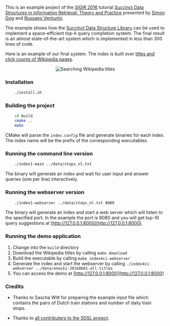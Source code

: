 This is an example project of the [SIGIR 2016][SIGIR16] tutorial
[Succinct Data Structures in Information Retrieval: Theory and Practice][TUTPAGE]
presented by [Simon Gog][SIMON] and [Rossano Venturini][ROSSANO].


The example shows how the [Succinct Data Structure Library][SDSL] can be used
to implement a space-efficient top-k query completion system. The final result
is an almost state-of-the-art system which is implemented in less than 300 lines
of code.

Here is an example of our final system. The index is built over 
[titles and click counts of Wikipedia pages][WIKICOUNT].

<p align="center">
  <img src="https://github.com/simongog/sigir16-autocomplete/blob/master/web/demo.gif?raw=true" alt="Searching Wikipedia titles"/>
</p>

### Installation

```bash
    ./install.sh
```

### Building the project

```bash
    cd build
    cmake ..
    make
```

CMake will parse the `index.config` file and generate
binaries for each index. The index name will be the prefix
of the corresponding executables.

### Running the command line version


```bash
    ./index1-main ../data/stops_nl.txt
```
The binary will generate an index and wait for user input
and answer queries (one per line) interactively.


### Running the webserver version

```bash
    ./index1-webserver ../data/stops_nl.txt 8000
```

The binary will generate an index and start a web server
which will listen to the specified port.
In the example the port
is 8080 and you will get top-10 query suggestions at 
[http://127.0.0.1:8000](http://127.0.0.1:8000).

### Running the demo application

1. Change into the `build` directory
2. Download the Wikipedia titles by calling `make download` 
3. Build the executable by calling `make index4ci-webserver`
4. Generate the index and start the webserver by calling `./index4ci-webserver ../data/enwiki-20160601-all-titles`
5. You can access the demo at [http://127.0.0.1:8000](http://127.0.0.1:8000)


### Credits
    
  * Thanks to Sascha Witt for preparing the example input file
    which contains the pairs of Dutch train stations and number
    of daily train stops.

  * Thanks to [all contributers to the SDSL project][SDSLCONTRIB].

[TUTPAGE]: http://pages.di.unipi.it/rossano/succinct-data-structures-in-information-retrieval-theory-and-practice/
[SIGIR16]: http://sigir.org/sigir2016/
[ROSSANO]: http://pages.di.unipi.it/rossano/
[SIMON]: http://algo2.iti.kit.edu/gog/
[SDSL]: https://github.com/simongog/sdsl-lite
[SDSLCONTRIB]: https://github.com/simongog/sdsl-lite/graphs/contributors
[WIKICOUNT]: https://dumps.wikimedia.org/other/pagecounts-raw/
